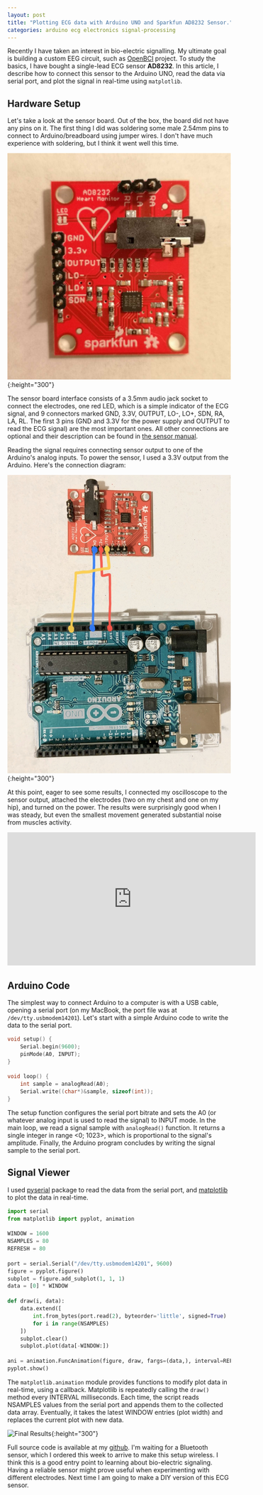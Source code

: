 ```yaml
---
layout: post
title: "Plotting ECG data with Arduino UNO and Sparkfun AD8232 Sensor."
categories: arduino ecg electronics signal-processing
---
```


Recently I have taken an interest in bio-electric signalling. My ultimate goal is building a custom EEG circuit, such as [OpenBCI](http://openbci.com) project. To study the basics, I have bought a single-lead ECG sensor **AD8232**. In this article, I describe how to connect this sensor to the Arduino UNO, read the data via serial port, and plot the signal in real-time using `matplotlib`.

## Hardware Setup
Let's take a look at the sensor board. Out of the box, the board did not have any pins on it. The first thing I did was soldering some male 2.54mm pins to connect to Arduino/breadboard using jumper wires. I don't have much experience with soldering, but I think it went well this time.

![AD8232 ECG Sensor Image](/assets/images/ECG-AD8232/ad8232.jpg){:height="300"}

The sensor board interface consists of a 3.5mm audio jack socket to connect the electrodes, one red LED, which is a simple indicator of the ECG signal, and 9 connectors marked GND, 3.3V, OUTPUT, LO-, LO+, SDN, RA, LA, RL.  The first 3 pins (GND and 3.3V for the power supply and OUTPUT to read the ECG signal) are the most important ones. All other connections are optional and their description can be found in [the sensor manual](https://cdn.sparkfun.com/datasheets/Sensors/Biometric/AD8232.pdf).

Reading the signal requires connecting sensor output to one of the Arduino's analog inputs. To power the sensor, I used a 3.3V output from the Arduino. Here's the connection diagram:

![Connecting AD82332 to Arduino UNO](/assets/images/ECG-AD8232/arduino-sensor-diagram.jpg){:height="300"}

At this point, eager to see some results, I connected my oscilloscope to the sensor output, attached the electrodes (two on my chest and one on my hip), and turned on the power. The results were surprisingly good when I was steady, but even the smallest movement generated substantial noise from muscles activity.

<iframe width="560" height="300" src="https://www.youtube.com/embed/sIe8MYc7mjA" frameborder="0" allow="accelerometer; autoplay; encrypted-media; gyroscope; picture-in-picture" allowfullscreen></iframe>

## Arduino Code
The simplest way to connect Arduino to a computer is with a USB cable, opening a serial port (on my MacBook, the port file was at `/dev/tty.usbmodem14201`). Let's start with a simple Arduino code to write the data to the serial port.

```cpp
void setup() {
    Serial.begin(9600);
    pinMode(A0, INPUT);
}

void loop() {
    int sample = analogRead(A0);
    Serial.write((char*)&sample, sizeof(int));
}
```

The setup function configures the serial port bitrate and sets the A0 (or whatever analog input is used to read the signal) to INPUT mode. In the main loop, we read a signal sample with `analogRead()` function. It returns a single integer in range <0; 1023>, which is proportional to the signal's amplitude. Finally, the Arduino program concludes by writing the signal sample to the serial port.

## Signal Viewer
I used [pyserial](https://pyserial.readthedocs.io) package to read the data from the serial port, and [matplotlib](https://matplotlib.org) to plot the data in real-time.

```python
import serial
from matplotlib import pyplot, animation

WINDOW = 1600
NSAMPLES = 80
REFRESH = 80

port = serial.Serial("/dev/tty.usbmodem14201", 9600)
figure = pyplot.figure()
subplot = figure.add_subplot(1, 1, 1)
data = [0] * WINDOW

def draw(i, data):
    data.extend([
        int.from_bytes(port.read(2), byteorder='little', signed=True)
        for i in range(NSAMPLES)
    ])
    subplot.clear()
    subplot.plot(data[-WINDOW:])

ani = animation.FuncAnimation(figure, draw, fargs=(data,), interval=REFRESH)
pyplot.show()
```

The `matplotlib.animation` module provides functions to modify plot data in real-time, using a callback. Matplotlib is repeatedly calling the `draw()` method every INTERVAL milliseconds. Each time, the script reads NSAMPLES values from the serial port and appends them to the collected data array. Eventually, it takes the latest WINDOW entries (plot width) and replaces the current plot with new data.

![Final Results](https://github.com/buyuk-dev/randomthings/blob/master/ArduinoECG/ecg.gif?raw=true){:height="300"}

Full source code is available at my [github](https://github.com/buyuk-dev/randomthings/tree/master/ArduinoECG). I'm waiting for a Bluetooth sensor, which I ordered this week to arrive to make this setup wireless. I think this is a good entry point to learning about bio-electric signaling. Having a reliable sensor might prove useful when experimenting with different electrodes. Next time I am going to make a DIY version of this ECG sensor.

